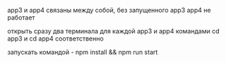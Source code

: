 
app3 и app4 связаны между собой, без запущенного app3 app4 не работает

открыть сразу два терминала для каждой app3 и app4 командами cd app3 и cd app4 соответственно

запускать командой - npm install && npm run start